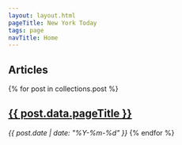 ```yaml
---
layout: layout.html
pageTitle: New York Today
tags: page
navTitle: Home
---
```


## Articles

{% for post in collections.post %}

  <h2><a href="{{ post.url }}">{{ post.data.pageTitle }}</a></h2>
  <em>{{ post.date | date: "%Y-%m-%d" }}</em>
{% endfor %}
